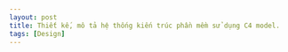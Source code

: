 ```yaml
---
layout: post
title: Thiết kế, mô tả hệ thống kiến trúc phần mềm sử dụng C4 model.
tags: [Design]
---
```

